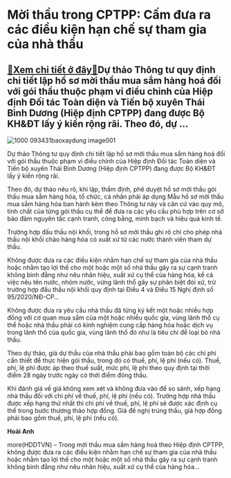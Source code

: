 Mời thầu trong CPTPP: Cấm đưa ra các điều kiện hạn chế sự tham gia của nhà thầu
===============================================================================

[:gift:Xem chi tiết ở đây:gift:](https://hddtvn.com/moi-thau-trong-cptpp-cam-dua-ra-cac-dieu-kien-han-che-su-tham-gia-cua-nha-thau/)Dự thảo Thông tư quy định chi tiết lập hồ sơ mời thầu mua sắm hàng hoá đối với gói thầu thuộc phạm vi điều chỉnh của Hiệp định Đối tác Toàn diện và Tiến bộ xuyên Thái Bình Dương (Hiệp định CPTPP) đang được Bộ KH&ĐT lấy ý kiến rộng rãi. Theo đó, dự …
---------------------------------------------------------------------------------------------------------------------------------------------------------------------------------------------------------------------------------------------------------





![1000 093431baoxaydung image001](https://haiquanonline.com.vn/stores/news_dataimages/hienntt/092020/17/15/1000_093431baoxaydung_image001.jpg?rt=20200917162141 "undefined")



Dự thảo Thông tư quy định chi tiết lập hồ sơ mời thầu mua sắm hàng hoá đối với gói thầu thuộc phạm vi điều chỉnh của Hiệp định Đối tác Toàn diện và Tiến bộ xuyên Thái Bình Dương (Hiệp định CPTPP) đang được Bộ KH&ĐT lấy ý kiến rộng rãi.


Theo đó, dự thảo nêu rõ, khi lập, thẩm định, phê duyệt hồ sơ mời thầu gói thầu mua sắm hàng hóa, tổ chức, cá nhân phải áp dụng Mẫu hồ sơ mời thầu mua sắm hàng hóa ban hành kèm theo Thông tư này và căn cứ vào quy mô, tính chất của từng gói thầu cụ thể để đưa ra các yêu cầu phù hợp trên cơ sở bảo đảm nguyên tắc cạnh tranh, công bằng, minh bạch và hiệu quả kinh tế.


Trường hợp đấu thầu nội khối, trong hồ sơ mời thầu ghi rõ chỉ cho phép nhà thầu nội khối chào hàng hóa có xuất xứ từ các nước thành viên tham dự thầu.


Không được đưa ra các điều kiện nhằm hạn chế sự tham gia của nhà thầu hoặc nhằm tạo lợi thế cho một hoặc một số nhà thầu gây ra sự cạnh tranh không bình đẳng như nêu nhãn hiệu, xuất xứ cụ thể của hàng hóa, kể cả việc nêu tên nước, nhóm nước, vừng lãnh thổ gây sự phân biệt đói xử, trừ trường hợp đấu thầu nội khối quy định tại Điều 4 và Điều 15 Nghị định số 95/2020/NĐ-CP…


Không được đưa ra yêu cầu nhà thầu đã từng ký kết một hoặc nhiều hợp đồng với cơ quan mua sắm của một hoặc nhiều quốc gia, vùng lãnh thổ cụ thể hoặc nhà thầu phải có kinh nghiệm cung cấp hàng hóa hoặc dịch vụ trong lãnh thổ của quốc gia, vùng lãnh thổ đó như là tiêu chí để loại bỏ nhà thầu.


Theo dự thảo, giá dự thầu của nhà thầu phải bao gồm toàn bộ các chi phí cần thiết để thực hiện gói thầu, trong đó có thuế, phí, lệ phí (nếu có). Thuế, phí, lệ phí được áp theo thuế suất, mức phí, lệ phí theo quy định tại thời điểm 28 ngày trước ngày có thời điểm đóng thầu.


Khi đánh giá về giá không xem xét và không đưa vào để so sánh, xếp hạng nhà thầu đối với chi phí về thuế, phí, lệ phí (nếu có). Trường hợp nhà thầu được xếp hạng thứ nhất thì chi phí về thuế, phí, lệ phí sẽ được xác định cụ thể trong bước thương thảo hợp đồng. Giá đề nghị trúng thầu, giá hợp đồng phải bao gồm thuế, phí, lệ phí (nếu có).




**Hoài Anh**



more(HDDTVN) – Trong mời thầu mua sắm hàng hoá theo Hiệp định CPTPP, không được đưa ra các điều kiện nhằm hạn chế sự tham gia của nhà thầu hoặc nhằm tạo lợi thế cho một hoặc một số nhà thầu gây ra sự cạnh tranh không bình đẳng như nêu nhãn hiệu, xuất xứ cụ thể của hàng hóa…

